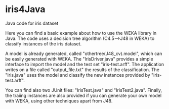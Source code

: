 # iris4Java
Java code for iris dataset

Here you can find a basic example about how to use the WEKA library in Java. The code uses a decision tree algorithm (C4.5-->J48 in WEKA) to classify instances of the iris dataset.

A model is already generated, called "othertree(J48_cv).model", which can be easily generated with WEKA. The "IrisDriver.java" provides a simple interface to import the model and the test set "iris-test.arff". The application writes on a file called "output_file.txt" the results of the classification. The "Iris.java" uses the model and classify the new instances provided by "iris-test.arff".

You can find also two JUnit files: "IrisTest.java" and "IrisTest2.java".
Finally, the traiing instances are also provided if you can generate your own model with WEKA, using other techniques
apart from J48.
